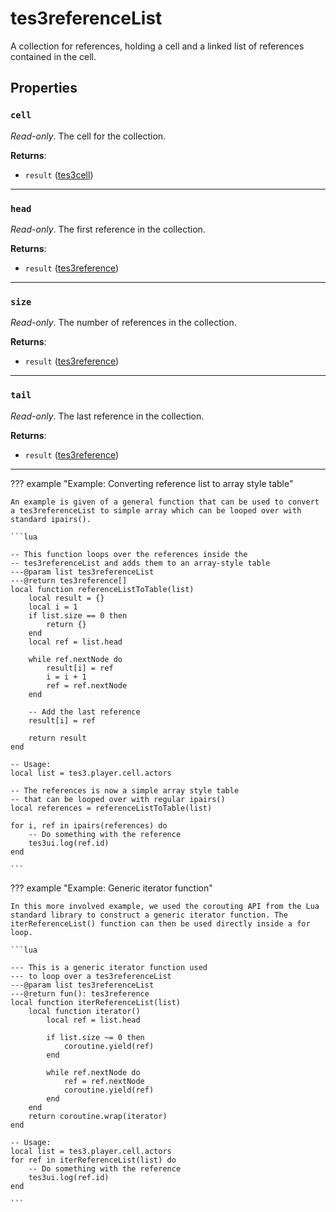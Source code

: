 <!---
	This file is autogenerated. Do not edit this file manually. Your changes will be ignored.
	More information: https://github.com/MWSE/MWSE/tree/master/docs
-->

# tes3referenceList

A collection for references, holding a cell and a linked list of references contained in the cell.

## Properties

### `cell`
<div class="search_terms" style="display: none">cell</div>

*Read-only*. The cell for the collection.

**Returns**:

* `result` ([tes3cell](../../types/tes3cell))

***

### `head`
<div class="search_terms" style="display: none">head</div>

*Read-only*. The first reference in the collection.

**Returns**:

* `result` ([tes3reference](../../types/tes3reference))

***

### `size`
<div class="search_terms" style="display: none">size</div>

*Read-only*. The number of references in the collection.

**Returns**:

* `result` ([tes3reference](../../types/tes3reference))

***

### `tail`
<div class="search_terms" style="display: none">tail</div>

*Read-only*. The last reference in the collection.

**Returns**:

* `result` ([tes3reference](../../types/tes3reference))

***

??? example "Example: Converting reference list to array style table"

	An example is given of a general function that can be used to convert a tes3referenceList to simple array which can be looped over with standard ipairs().

	```lua
	
	-- This function loops over the references inside the
	-- tes3referenceList and adds them to an array-style table
	---@param list tes3referenceList
	---@return tes3reference[]
	local function referenceListToTable(list)
		local result = {}
		local i = 1
		if list.size == 0 then
			return {}
		end
		local ref = list.head
	
		while ref.nextNode do
			result[i] = ref
			i = i + 1
			ref = ref.nextNode
		end
	
		-- Add the last reference
		result[i] = ref
	
		return result
	end
	
	-- Usage:
	local list = tes3.player.cell.actors
	
	-- The references is now a simple array style table
	-- that can be looped over with regular ipairs()
	local references = referenceListToTable(list)
	
	for i, ref in ipairs(references) do
		-- Do something with the reference
		tes3ui.log(ref.id)
	end

	```

??? example "Example: Generic iterator function"

	In this more involved example, we used the corouting API from the Lua standard library to construct a generic iterator function. The iterReferenceList() function can then be used directly inside a for loop.

	```lua
	
	--- This is a generic iterator function used
	--- to loop over a tes3referenceList
	---@param list tes3referenceList
	---@return fun(): tes3reference
	local function iterReferenceList(list)
		local function iterator()
			local ref = list.head
	
			if list.size ~= 0 then
				coroutine.yield(ref)
			end
	
			while ref.nextNode do
				ref = ref.nextNode
				coroutine.yield(ref)
			end
		end
		return coroutine.wrap(iterator)
	end
	
	-- Usage:
	local list = tes3.player.cell.actors
	for ref in iterReferenceList(list) do
		-- Do something with the reference
		tes3ui.log(ref.id)
	end

	```

